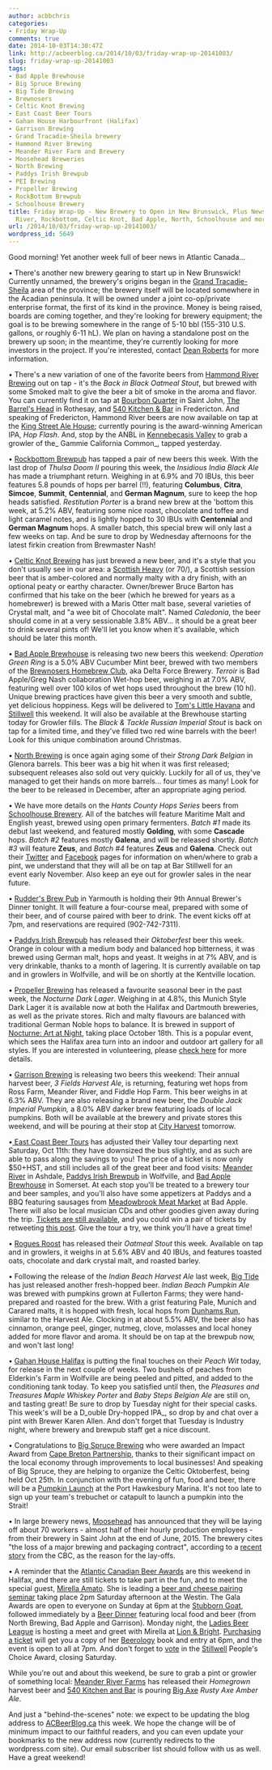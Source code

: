 ```yaml
---
author: acbbchris
categories:
- Friday Wrap-Up
comments: true
date: 2014-10-03T14:30:47Z
link: http://acbeerblog.ca/2014/10/03/friday-wrap-up-20141003/
slug: friday-wrap-up-20141003
tags:
- Bad Apple Brewhouse
- Big Spruce Brewing
- Big Tide Brewing
- Brewnosers
- Celtic Knot Brewing
- East Coast Beer Tours
- Gahan House Harbourfront (Halifax)
- Garrison Brewing
- Grand Tracadie-Sheila brewery
- Hammond River Brewing
- Meander River Farm and Brewery
- Moosehead Breweries
- North Brewing
- Paddys Irish Brewpub
- PEI Brewing
- Propeller Brewing
- RockBottom Brewpub
- Schoolhouse Brewery
title: Friday Wrap-Up - New Brewery to Open in New Brunswick, Plus News from Hammond
  River, Rockbottom, Celtic Knot, Bad Apple, North, Schoolhouse and more!
url: /2014/10/03/friday-wrap-up-20141003/
wordpress_id: 5649
---
```


Good morning! Yet another week full of beer news in Atlantic Canada...

• There's another new brewery gearing to start up in New Brunswick! Currently unnamed, the brewery's origins began in the [Grand Tracadie-Sheila](http://en.wikipedia.org/wiki/Regional_Municipality_of_Grand_Tracadie%E2%80%93Sheila) area of the province; the brewery itself will be located somewhere in the Acadian peninsula. It will be owned under a joint co-op/private enterprise format, the first of its kind in the province. Money is being raised, boards are coming together, and they're looking for brewery equipment; the goal is to be brewing somewhere in the range of 5-10 bbl (155-310 U.S. gallons, or roughly 6-11 hL). We plan on having a standalone post on the brewery up soon; in the meantime, they're currently looking for more investors in the project. If you're interested, contact [Dean Roberts](mailto:dean.roberts<at>ipcsecurities.com) for more information.

• There's a new variation of one of the favorite beers from [Hammond River Brewing](https://www.facebook.com/hammondriverbrewery) out on tap - it's the _Back in Black Oatmeal Stout_, but brewed with some Smoked malt to give the beer a bit of smoke in the aroma and flavor. You can currently find it on tap at [Bourbon Quarter](http://www.bourbonquartersj.com/) in Saint John, [The Barrel's Head](http://www.thebarrelshead.com/) in Rothesay, and [540 Kitchen & Bar](https://www.facebook.com/540kitchenandbar) in Fredericton. And speaking of Fredericton, Hammond River beers are now available on tap at the [King Street Ale House](http://thekingstreetalehouse.ca/); currently pouring is the award-winning American IPA, _Hop Flash_. And, stop by the ANBL in [Kennebecasis Valley](http://www.nbliquor.com/Home/Stores?StoreSearch=Kennebecasis+Valley) to grab a growler of the_ Gammie California Common_, tapped yesterday.

• [Rockbottom Brewpub](http://rockbottombrewpub.ca/) has tapped a pair of new beers this week. With the last drop of _Thulsa Doom II_ pouring this week, the _Insidious India Black Ale_ has made a triumphant return. Weighing in at 6.9% and 70 IBUs, this beer features 5.8 pounds of hops per barrel (!!), featuring **Columbus**, **Citra**, **Simcoe**, **Summit**, **Centennial**, and **German Magnum**, sure to keep the hop heads satisfied. _Restitution Porter_ is a brand new brew at the 'bottom this week, at 5.2% ABV, featuring some nice roast, chocolate and toffee and light caramel notes, and is lightly hopped to 30 IBUs with **Centennial** and **German Magnum** hops. A smaller batch, this special brew will only last a few weeks on tap. And be sure to drop by Wednesday afternoons for the latest firkin creation from Brewmaster Nash!

• [Celtic Knot Brewing](https://www.facebook.com/CelticKnotBrewing) has just brewed a new beer, and it's a style that you don't usually see in our area: a [Scottish Heavy](http://bjcp.org/2008styles/style09.php#1b) (or 70/), a Scottish session beer that is amber-colored and normally malty with a dry finish, with an optional peaty or earthy character. Owner/brewer Bruce Barton has confirmed that his take on the beer (which he brewed for years as a homebrewer) is brewed with a Maris Otter malt base, several varieties of Crystal malt, and "a wee bit of Chocolate malt". Named _Caledonia_, the beer should come in at a very sessionable 3.8% ABV... it should be a great beer to drink several pints of! We'll let you know when it's available, which should be later this month.

• [Bad Apple Brewhouse](http://badapplebrewhouse.ca/) is releasing two new beers this weekend: _Operation Green Ring_ is a 5.0% ABV Cucumber Mint beer, brewed with two members of the [Brewnosers Homebrew Club](http://brewnosers.org/forums/), aka Delta Force Brewery. _Terroir_ is Bad Apple/Greg Nash collaboration Wet-hop beer, weighing in at 7.0% ABV, featuring well over 100 kilos of wet hops used throughout the brew (10 hl). Unique brewing practices have given this beer a very smooth and subtle, yet delicious hoppiness. Kegs will be delivered to [Tom's Little Havana](http://tomslittlehavana.wix.com/cafe) and [Stillwell](http://www.barstillwell.com/) this weekend. It will also be available at the Brewhouse starting today for Growler fills. The _Black & Tackle Russian Imperial Stout_ is back on tap for a limited time, and they've filled two red wine barrels with the beer! Look for this unique combination around Christmas.

• [North Brewing](http://www.northbrewing.ca/) is once again aging some of their _Strong Dark Belgian_ in Glenora barrels. This beer was a big hit when it was first released; subsequent releases also sold out very quickly. Luckily for all of us, they've managed to get their hands on more barrels... four times as many! Look for the beer to be released in December, after an appropriate aging period.

• We have more details on the _Hants County Hops Series_ beers from [Schoolhouse Brewery](http://www.schoolhousebrewery.ca/). All of the batches will feature Maritime Malt and English yeast, brewed using open primary fermenters. _Batch #1_ made its debut last weekend, and featured mostly **Golding**, with some **Cascade** hops. _Batch #2_ features mostly **Galena**, and will be released shortly. _Batch #3_ will feature **Zeus**, and _Batch #4_ features **Zeus** and **Galena**. Check out their [Twitter](https://twitter.com/SHBPrincipal) and [Facebook](https://www.facebook.com/SchoohouseBrewery) pages for information on when/where to grab a pint, we understand that they will all be on tap at Bar Stillwell for an event early November. Also keep an eye out for growler sales in the near future.

• [Rudder's Brew Pub](http://www.ruddersbrewpub.com/) in Yarmouth is holding their 9th Annual Brewer's Dinner tonight. It will feature a four-course meal, prepared with some of their beer, and of course paired with beer to drink. The event kicks off at 7pm, and reservations are required (902-742-7311).

• [Paddys Irish Brewpub](http://www.paddyspub.ca/) has released their _Oktoberfest_ beer this week. Orange in colour with a medium body and balanced hop bitterness, it was brewed using German malt, hops and yeast. It weighs in at 7% ABV, and is very drinkable, thanks to a month of lagering. It is currently available on tap and in growlers in Wolfville, and will be on shortly at the Kentville location.

• [Propeller Brewing](http://www.drinkpropeller.ca/) has released a favourite seasonal beer in the past week, the _Nocturne Dark Lager_. Weighing in at 4.8%, this Munich Style Dark Lager it is available now at both the Halifax and Dartmouth breweries, as well as the private stores. Rich and malty flavours are balanced with traditional German Noble hops to balance. It is brewed in support of [Nocturne: Art at Night](http://www.nocturnehalifax.ca/), taking place October 18th. This is a popular event, which sees the Halifax area turn into an indoor and outdoor art gallery for all styles. If you are interested in volunteering, please [check here](http://nocturnehalifax.ca/volunteers/) for more details.

• [Garrison Brewing](http://www.garrisonbrewing.com/) is releasing two beers this weekend: Their annual harvest beer, _3 Fields Harvest Ale_, is returning, featuring wet hops from Ross Farm, Meander River, and Fiddle Hop Farm. This beer weighs in at 6.3% ABV. They are also releasing a brand new beer, the _Double Jack Imperial Pumpkin,_ a 8.0% ABV darker brew featuring loads of local pumpkins. Both will be available at the brewery and private stores this weekend, and will be pouring at their stop at [City Harvest](http://www.ilovelocalhfx.ca/v1/) tomorrow.

•[ East Coast Beer Tours](http://eastcoastbeertours.com) has adjusted their Valley tour departing next Saturday, Oct 11th: they have downsized the bus slightly, and as such are able to pass along the savings to you! The price of a ticket is now only $50+HST, and still includes all of the great beer and food visits: [Meander River](http://www.meanderriverfarm.ca/) in Ashdale, [Paddys Irish Brewpub](http://www.paddyspub.ca/) in Wolfville, and [Bad Apple Brewhouse](http://badapplebrewhouse.ca/) in Somerset. At each stop you'll be treated to a brewery tour and beer samples, and you'll also have some appetizers at Paddys and a BBQ featuring sausages from [Meadowbrook Meat Market](http://www.meadowbrookmeatmarket.com/) at Bad Apple. There will also be local musician CDs and other goodies given away during the trip. [Tickets are still available](http://eastcoastbeertours.com/products/annapolis-valley-tour), and you could win a pair of tickets by retweeting [this post](https://twitter.com/ECBeerTours/status/517526089019559937). Give the tour a try, we think you'll have a great time!

• [Rogues Roost](http://www.roguesroost.ca/) has released their _Oatmeal Stout_ this week. Available on tap and in growlers, it weighs in at 5.6% ABV and 40 IBUs, and features toasted oats, chocolate and dark crystal malt, and roasted barley.

• Following the release of the _Indian Beach Harvest Ale_ last week, [Big Tide](http://bigtidebrew.com/) has just released another fresh-hopped beer. _Indian Beach Pumpkin Ale_ was brewed with pumpkins grown at Fullerton Farms; they were hand-prepared and roasted for the brew. With a grist featuring Pale, Munich and Carared malts, it is hopped with fresh, local hops from [Dunhams Run](http://www.dunhamsrun.ca/), similar to the Harvest Ale. Clocking in at about 5.5% ABV, the beer also has cinnamon, orange peel, ginger, nutmeg, clove, molasses and local honey added for more flavor and aroma. It should be on tap at the brewpub now, and won't last long!

• [Gahan House Halifax](http://halifax.gahan.ca/) is putting the final touches on their _Peach Wit_ today, for release in the next couple of weeks. Two bushels of peaches from Elderkin's Farm in Wolfville are being peeled and pitted, and added to the conditioning tank today. To keep you satisfied until then, the _Pleasures and Treasures Maple Whiskey Porter_ and _Baby Steps Belgian Ale_ are still on, and tasting great! Be sure to drop by Tuesday night for their special casks. This week's will be a D_ouble Dry-hopped IPA_, so drop by and chat over a pint with Brewer Karen Allen. And don't forget that Tuesday is Industry night, where brewery and brewpub staff get a nice discount.

• Congratulations to [Big Spruce Brewing](http://www.bigspruce.ca/) who were awarded an Impact Award from [Cape Breton Partnership](//www.capebretonpartnership.com), thanks to their significant impact on the local economy through improvements to local businesses! And speaking of Big Spruce, they are helping to organize the Celtic Oktoberfest, being held Oct 25th. In conjunction with the evening of fun, food and beer, there will be a [Pumpkin Launch](https://www.facebook.com/events/699336286807411/) at the Port Hawkesbury Marina. It's not too late to sign up your team's trebuchet or catapult to launch a pumpkin into the Strait!

• In large brewery news, [Moosehead](http://moosehead.ca/) has announced that they will be laying off about 70 workers - almost half of their hourly production employees - from their brewery in Saint John at the end of June, 2015. The brewery cites "the loss of a major brewing and packaging contract", according to a [recent story](http://www.cbc.ca/news/canada/new-brunswick/moosehead-to-lay-off-70-employees-at-saint-john-brewery-1.2785512?cmp=rss) from the CBC, as the reason for the lay-offs.

• A reminder that the [Atlantic Canadian Beer Awards](http://atlanticcanadabeerblog.wordpress.com/2014/09/23/acbas2014/) are this weekend in Halifax, and there are still tickets to take part in the fun, and to meet the special guest, [Mirella Amato](http://beerology.ca/). She is leading a [beer and cheese pairing seminar](http://www.eventbrite.ca/e/local-cheese-beer-pairing-seminar-tickets-13203605339) taking place 2pm Saturday afternoon at the Westin. The Gala Awards are open to everyone on Sunday at 6pm at the [Stubborn Goat](http://www.stubborngoat.ca/), followed immediately by a [Beer Dinner](http://www.stubborngoat.ca/halifax/events/stubborn-goats-beer-dinner-with-mirella-amato-canadas-only-master-cicerone/) featuring local food and beer (from North Brewing, Bad Apple and Garrison). Monday night, the [Ladies Beer League](http://ladiesbeerleague.ca/) is hosting a meet and greet with Mirella at [Lion & Bright](http://www.lionandbright.com/). [Purchasing a ticket](https://www.eventbrite.ca/e/book-launch-with-mirella-amato-tickets-13083307525) will get you a copy of her [Beerology](http://beerology.ca/beer-book/) book and entry at 6pm, and the event is open to all at 7pm. And don't forget to [vote](//barstillwell.com/vote) in the [Stillwell](http://www.barstillwell.com/) People's Choice Award, closing Saturday.

While you're out and about this weekend, be sure to grab a pint or growler of something local: [Meander River Farms](http://www.meanderriverfarm.ca/) has released their _Homegrown_ harvest beer and [540 Kitchen and Bar](https://www.facebook.com/540kitchenandbar) is pouring [Big Axe](http://www.bigaxe.ca/) _Rusty Axe Amber Ale_.

And just a "behind-the-scenes" note: we expect to be updating the blog address to [ACBeerBlog.ca](http://ACBeerBlog.ca) this week. We hope the change will be of minimum impact to our faithful readers, and you can even update your bookmarks to the new address now (currently redirects to the wordpress.com site). Our email subscriber list should follow with us as well. Have a great weekend!
